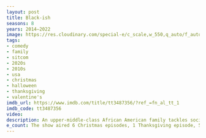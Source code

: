 ```yaml
---
layout: post
title: Black-ish
seasons: 8
years: 2014–2022
image: https://res.cloudinary.com/special-e/c_scale,w_550,q_auto/f_auto/Series%20posters/Black-ish.png
tags: 
- comedy
- family
- sitcom
- 2020s
- 2010s
- usa
- christmas
- halloween
- thanksgiving
- valentine's
imdb_url: https://www.imdb.com/title/tt3487356/?ref_=fn_al_tt_1
imdb_code: tt3487356
video: 
description: An upper-middle-class African American family tackles societal issues related to race, culture, and identity in this humorous family sitcom.
e_count: The show aired 6 Christmas episodes, 1 Thanksgiving episode, 5 Halloween episodes, and 3 Valentine's Day episodes.
---
```

